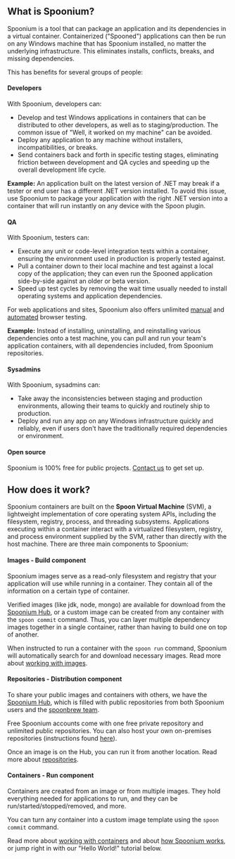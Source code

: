## What is Spoonium?

Spoonium is a tool that can package an application and its dependencies in a virtual container. Containerized ("Spooned") applications can then be run on any Windows machine that has Spoonium installed, no matter the underlying infrastructure. This eliminates installs, conflicts, breaks, and missing dependencies.

This has benefits for several groups of people:

#### Developers

With Spoonium, developers can:

- Develop and test Windows applications in containers that can be distributed to other developers, as well as to staging/production. The common issue of "Well, it worked on my machine" can be avoided.
- Deploy any application to any machine without installers, incompatibilities, or breaks.
- Send containers back and forth in specific testing stages, eliminating friction between development and QA cycles and speeding up the overall development life cycle.

**Example:** An application built on the latest version of .NET may break if a tester or end user has a different .NET version installed. To avoid this issue, use Spoonium to package your application *with* the right .NET version into a container that will run instantly on any device with the Spoon plugin.

#### QA

With Spoonium, testers can:

- Execute any unit or code-level integration tests within a container, ensuring the environment used in production is properly tested against.
- Pull a container down to their local machine and test against a local copy of the application; they can even run the Spooned application side-by-side against an older or beta version.
- Speed up test cycles by removing the wait time usually needed to install operating systems and application dependencies.

For web applications and sites, Spoonium also offers unlimited [manual](http://spoonium.net/docs/testing#manual-browser-testing) and [automated](http://spoonium.net/docs/testing#selenium-testing) browser testing.

**Example:** Instead of installing, uninstalling, and reinstalling various dependencies onto a test machine, you can pull and run your team's application containers, with all dependencies included, from Spoonium repositories.

#### Sysadmins

With Spoonium, sysadmins can:

- Take away the inconsistencies between staging and production environments, allowing their teams to quickly and routinely ship to production.
- Deploy and run any app on any Windows infrastructure quickly and reliably, even if users don't have the traditionally required dependencies or environment.

#### Open source

Spoonium is 100% free for public projects. [Contact us](http://spoonium.net/contact) to get set up.

## How does it work?

Spoonium containers are built on the **Spoon Virtual Machine** (SVM), a lightweight implementation of core operating system APIs, including the filesystem, registry, process, and threading subsystems. Applications executing within a container interact with a virtualized filesystem, registry, and process environment supplied by the SVM, rather than directly with the host machine. There are three main components to Spoonium:

#### Images - Build component

Spoonium images serve as a read-only filesystem and registry that your application will use while running in a container. They contain all of the information on a certain type of container.

Verified images (like jdk, node, mongo)  are available for download from the [Spoonium Hub](http://spoonium.net/hub), or a custom image can be created from any container with the `spoon commit` command. Thus, you can layer multiple dependency images together in a single container, rather than having to build one on top of another.

When instructed to run a container with the `spoon run` command, Spoonium will automatically search for and download necessary images. Read more about [working with images](http://spoonium.net/docs/building#working-with-images).

#### Repositories - Distribution component

To share your public images and containers with others, we have the [Spoonium Hub](http://spoonium.net/hub), which is filled with public repositories from both Spoonium users and the [spoonbrew team](http://spoonium.net/hub/spoonbrew).

Free Spoonium accounts come with one free private repository and unlimited public repositories. You can also host your own on-premises repositories (instructions found [here](http://spoonium.net/docs/deploying#to-a-spoon-server)).

Once an image is on the Hub, you can run it from another location. Read more about [repositories](http://spoonium.net/docs/hub#repositories).

#### Containers - Run component

Containers are created from an image or from multiple images. They hold everything needed for applications to run, and they can be run/started/stopped/removed, and more.

You can turn any container into a custom image template using the `spoon commit` command.

Read more about [working with containers](http://spoonium.net/docs/building#working-with-containers) and about [how Spoonium works](http://spoonium.net/docs/getting+started#about), or jump right in with our "Hello World!" tutorial below.

